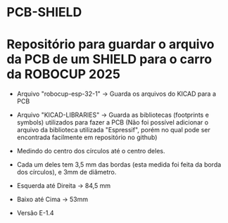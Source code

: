 # PCB-SHIELD
# Repositório para guardar o arquivo da PCB de um SHIELD para o carro da ROBOCUP 2025

- Arquivo "robocup-esp-32-1" -> Guarda os arquivos do KICAD para a PCB

- Arquivo "KICAD-LIBRARIES" -> Guarda as bibliotecas (footprints e symbols) utilizados para fazer a PCB
  (Não foi possível adicionar o arquivo da biblioteca utilizada "Espressif", porém no qual pode ser encontrada facilmente em repositório no github)

- Medindo do centro dos círculos até o centro deles.
- Cada um deles tem 3,5 mm das bordas (esta medida foi feita da borda dos círculos), e 3mm de diâmetro.
- Esquerda até Direita -> 84,5 mm
- Baixo até Cima -> 53mm

- Versão E-1.4
